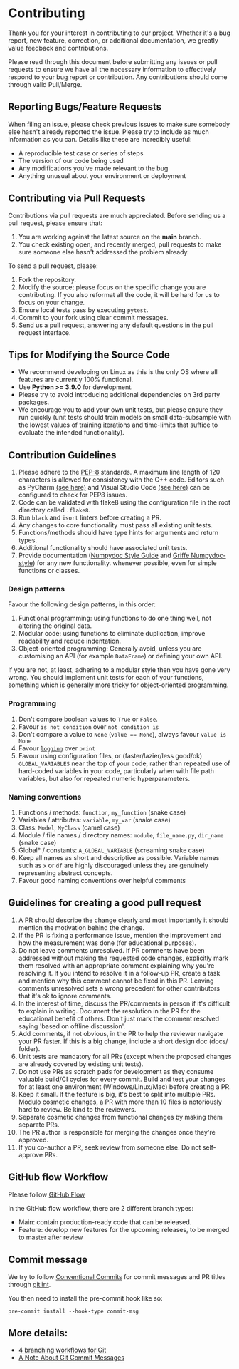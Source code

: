 # Contributing

Thank you for your interest in contributing to our project. Whether it's a bug report, new feature, correction, or
additional documentation, we greatly value feedback and contributions.

Please read through this document before submitting any issues or pull requests to ensure we have all the necessary
information to effectively respond to your bug report or contribution. Any contributions should come through valid Pull/Merge.

## Reporting Bugs/Feature Requests

When filing an issue, please check previous issues to make sure somebody else hasn't already reported the issue.
Please try to include as much information as you can. Details like these are incredibly useful:

- A reproducible test case or series of steps
- The version of our code being used
- Any modifications you've made relevant to the bug
- Anything unusual about your environment or deployment

## Contributing via Pull Requests

Contributions via pull requests are much appreciated. Before sending us a pull request, please ensure that:

1. You are working against the latest source on the **main** branch.
1. You check existing open, and recently merged, pull requests to make sure someone else hasn't addressed the problem already.

To send a pull request, please:

1. Fork the repository.
1. Modify the source; please focus on the specific change you are contributing.
   If you also reformat all the code, it will be hard for us to focus on your change.
1. Ensure local tests pass by executing `pytest`.
1. Commit to your fork using clear commit messages.
1. Send us a pull request, answering any default questions in the pull request interface.

## Tips for Modifying the Source Code

- We recommend developing on Linux as this is the only OS where all features are currently 100% functional.
- Use **Python >= 3.9.0** for development.
- Please try to avoid introducing additional dependencies on 3rd party packages.
- We encourage you to add your own unit tests, but please ensure they run quickly (unit tests should train models on
  small data-subsample with the lowest values of training iterations and time-limits that suffice to evaluate the intended
  functionality).

## Contribution Guidelines

1. Please adhere to the [PEP-8](https://www.python.org/dev/peps/pep-0008/) standards. A maximum line length of 120 characters is
   allowed for consistency with the C++ code. Editors such as PyCharm [(see here)](https://www.jetbrains.com/help/pycharm/code-inspection.html)
   and Visual Studio Code [(see here)](https://code.visualstudio.com/docs/python/linting#_flake8) can be configured to check
   for PEP8 issues.
1. Code can be validated with flake8 using the configuration file in the root directory called `.flake8`.
1. Run `black` and `isort` linters before creating a PR.
1. Any changes to core functionality must pass all existing unit tests.
1. Functions/methods should have type hints for arguments and return types.
1. Additional functionality should have associated unit tests.
1. Provide documentation ([Numpydoc Style Guide](https://numpydoc.readthedocs.io/en/latest/format.html) and [Griffe Numpydoc-style](https://mkdocstrings.github.io/griffe/reference/docstrings/#numpydoc-style)) for any new functionality.
   whenever possible, even for simple functions or classes.

### Design patterns

Favour the following design patterns, in this order:

1. Functional programming: using functions to do one thing well, not altering the original data.
1. Modular code: using functions to eliminate duplication, improve readability and reduce indentation.
1. Object-oriented programming: Generally avoid, unless you are customising an API (for example `DataFrame`) or defining your own API.

If you are not, at least, adhering to a modular style then you have gone very wrong.
You should implement unit tests for each of your functions, something which is generally more tricky for object-oriented programming.

### Programming

1. Don't compare boolean values to `True` or `False`.
1. Favour `is not condition` over `not condition is`
1. Don't compare a value to `None` (`value == None`), always favour `value is None`
1. Favour [`logging`](https://docs.python.org/3/howto/logging.html) over `print`
1. Favour using configuration files, or (faster/lazier/less good/ok) `GLOBAL_VARIABLES` near the top of your code, rather than repeated
   use of hard-coded variables in your code, particularly when with file path variables, but also for repeated numeric hyperparameters.

### Naming conventions

1. Functions / methods: `function`, `my_function` (snake case)
1. Variables / attributes: `variable`, `my_var` (snake case)
1. Class: `Model`, `MyClass` (camel case)
1. Module / file names / directory names: `module`, `file_name.py`, `dir_name` (snake case)
1. Global\* / constants: `A_GLOBAL_VARIABLE` (screaming snake case)
1. Keep all names as short and descriptive as possible. Variable names such as `x` or `df` are highly discouraged unless they are genuinely
   representing abstract concepts.
1. Favour good naming conventions over helpful comments

## Guidelines for creating a good pull request

1. A PR should describe the change clearly and most importantly it should mention the motivation behind the change.
1. If the PR is fixing a performance issue, mention the improvement and how the measurement was done (for educational purposes).
1. Do not leave comments unresolved. If PR comments have been addressed without making the requested code changes,
   explicitly mark them resolved with an appropriate comment explaining why you're resolving it. If you intend to resolve it
   in a follow-up PR, create a task and mention why this comment cannot be fixed in this PR. Leaving comments unresolved
   sets a wrong precedent for other contributors that it's ok to ignore comments.
1. In the interest of time, discuss the PR/comments in person if it's difficult to explain in writing. Document the
   resolution in the PR for the educational benefit of others. Don't just mark the comment resolved saying 'based on offline
   discussion'.
1. Add comments, if not obvious, in the PR to help the reviewer navigate your PR faster. If this is a big change, include
   a short design doc (docs/ folder).
1. Unit tests are mandatory for all PRs (except when the proposed changes are already covered by existing unit tests).
1. Do not use PRs as scratch pads for development as they consume valuable build/CI cycles for every commit. Build and
   test your changes for at least one environment (Windows/Linux/Mac) before creating a PR.
1. Keep it small. If the feature is big, it's best to split into multiple PRs. Modulo cosmetic changes, a PR with more
   than 10 files is notoriously hard to review. Be kind to the reviewers.
1. Separate cosmetic changes from functional changes by making them separate PRs.
1. The PR author is responsible for merging the changes once they're approved.
1. If you co-author a PR, seek review from someone else. Do not self-approve PRs.

## GitHub flow Workflow

Please follow [GitHub Flow](https://githubflow.github.io/)

In the GitHub flow workflow, there are 2 different branch types:

- Main: contain production-ready code that can be released.
- Feature: develop new features for the upcoming releases, to be merged to master after review

## Commit message

We try to follow [Conventional Commits](https://www.conventionalcommits.org) for commit messages and PR titles
through [gitlint](https://jorisroovers.com/gitlint/).

You then need to install the pre-commit hook like so:

```
pre-commit install --hook-type commit-msg
```

## More details:

- [4 branching workflows for Git](https://medium.com/@patrickporto/4-branching-workflows-for-git-30d0aaee7bf)
- [A Note About Git Commit Messages](https://tbaggery.com/2008/04/19/a-note-about-git-commit-messages.html)

